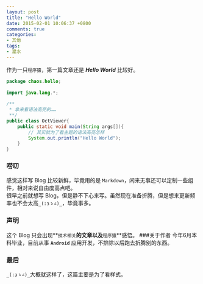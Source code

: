 ```yaml
---
layout: post
title: "Hello World"
date: 2015-02-01 10:06:37 +0800
comments: true
categories:
- 其他
tags: 
- 灌水
---
```


作为一只`程序猿`，第一篇文章还是 **_Hello World_** 比较好。
<!--more-->
``` java
package chaos.hello;
	
import java.lang.*;
	
/**
 * 拿来看语法高亮的……
 **/
public class OctViewer{
	public static void main(String args[]){
		// 其实就为了看主题的语法高亮怎样
		System.out.println("Hello World");
	}
}
```

### 唠叨
感觉这样写 Blog 比较新鲜，毕竟用的是 `Markdown`，闲来无事还可以定制一些组件，相对来说自由度高点吧。  
很早之前就想写 Blog，但是静不下心来写。虽然现在准备折腾，但是想来更新频率也不会太高`_(:зゝ∠)_`，毕竟事多。
### 声明
这个 Blog 只会出现**`技术相关`**的文章以及**`程序猿`**感悟。
###关于作者
今年6月本科毕业，目前从事 **`Android`** 应用开发，不排除以后跑去折腾别的东西。
### 最后
`_(:зゝ∠)_`大概就这样了，这篇主要是为了看样式。